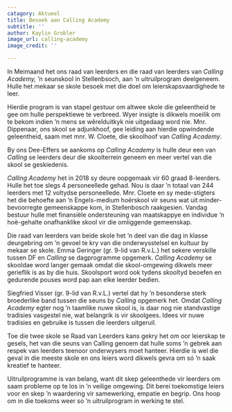 ```yaml
---
catagory: Aktueel
title: Besoek aan Calling Academy
subtitle: ''
author: Kaylin Grobler
image_url: calling-academy
image_credit: ''

---
```

In Meimaand het ons raad van leerders en die raad van leerders van _Calling Academy,_ ’n seunskool in Stellenbsoch, aan ’n uitruilprogram deelgeneem. Hulle het mekaar se skole besoek met die doel om leierskapsvaardighede te leer.

Hierdie program is van stapel gestuur om altwee skole die geleentheid te gee om hulle perspektiewe te verbreed. Wyer insigte is dikwels moeilik om te bekom indien ’n mens se wêrelduitkyk nie uitgedaag word nie. Mnr. Dippenaar, ons skool se adjunkhoof, gee leiding aan hierdie opwindende geleentheid, saam met mnr. W. Cloete, die skoolhoof van _Calling Academy_.

By ons Dee-Effers se aankoms op _Calling Academy_ is hulle deur een van _Calling_ se leerders deur die skoolterrein geneem en meer vertel van die skool se geskiedenis.

_Calling Academy_ het in 2018 sy deure oopgemaak vir 60 graad 8-leerders. Hulle het toe slegs 4 personeellede gehad. Nou is daar ’n totaal van 244 leerders met 12 voltydse personeellede. Mnr. Cloete en sy mede-stigters het die behoefte aan ’n Engels-medium hoërskool vir seuns wat uit minder-bevoorregte gemeenskappe kom, in Stellenbosch raakgesien. Vandag bestuur hulle met finansiële ondersteuning van maatskappye en individue ’n hoë-gehalte onafhanklike skool vir die omliggende gemeenskap.

Die raad van leerders van beide skole het ’n deel van die dag in klasse deurgebring om ’n gevoel te kry van die onderwysstelsel en kultuur by mekaar se skole. Emma Geringer (gr. 9-lid van R.v.L.) het sekere verskille tussen DF en _Calling_ se dagprogramme opgemerk. _Calling Academy_ se skooldae word langer gemaak omdat die skool-omgewing dikwels meer gerieflik is as by die huis. Skoolsport word ook tydens skooltyd beoefen en gedurende pouses word pap aan elke leerder bedien.

Siegfried Visser (gr. 9-lid van R.v.L.) vertel dat hy ’n besonderse sterk broederlike band tussen die seuns by _Calling_ opgemerk het. Omdat _Calling Academy_ egter nog ’n taamlike nuwe skool is, is daar nog nie standvastige tradisies vasgestel nie, wat belangrik is vir skoolgees. Idees vir nuwe tradisies en gebruike is tussen die leerders uitgeruil.

Toe die twee skole se Raad van Leerders kans gekry het om oor leierskap te gesels, het van die seuns van Calling genoem dat hulle soms ’n gebrek aan respek van leerders teenoor onderwysers moet hanteer. Hierdie is wel die geval in die meeste skole en ons leiers word dikwels gevra om só ’n saak kreatief te hanteer.

Uitruilprogramme is van belang, want dit skep geleenthede vir leerders om saam probleme op te los in ’n veilige omgewing. Dit berei toekomstige leiers voor en skep ’n waardering vir samewerking, empatie en begrip. Ons hoop om in die toekoms weer so ’n uitruilprogram in werking te stel.